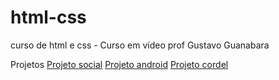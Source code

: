 # html-css
 curso de html e css - Curso em vídeo prof Gustavo Guanabara

Projetos 
<a href="https://devcarlosdaniel0.github.io/html-css/projetos/projeto-social/">Projeto social</a>
<a href="https://devcarlosdaniel0.github.io/html-css/projetos/projeto-android/">Projeto android</a> 
<a href="https://devcarlosdaniel0.github.io/html-css/projetos/projeto-cordel/">Projeto cordel</a>